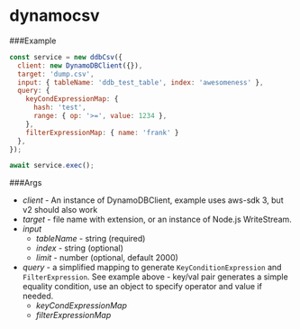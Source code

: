 # dynamocsv

###Example
```javascript
const service = new ddbCsv({
  client: new DynamoDBClient({}),
  target: 'dump.csv',
  input: { tableName: 'ddb_test_table', index: 'awesomeness' },
  query: {
    keyCondExpressionMap: {
      hash: 'test',
      range: { op: '>=', value: 1234 },
    },
    filterExpressionMap: { name: 'frank' }
  },
});

await service.exec();
```

###Args
+ *client* - An instance of DynamoDBClient, example uses aws-sdk 3, but v2 should also work
+ *target* - file name with extension, or an instance of Node.js WriteStream.
+ *input*
    + *tableName* - string (required)
    + *index* - string (optional)
    + *limit* - number (optional, default 2000)
+ *query* - a simplified mapping to generate `KeyConditionExpression` and `FilterExpression`. See example above - key/val pair generates a simple equality condition, use an object to specify operator and value if needed.
    + *keyCondExpressionMap*
    + *filterExpressionMap*

